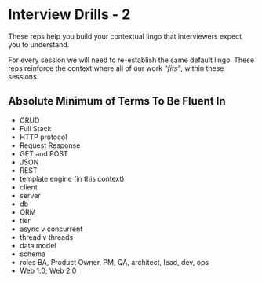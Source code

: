 # Interview Drills - 2

These reps help you build your contextual lingo that interviewers expect you to understand.

For every session we will need to re-establish the same default lingo. These reps reinforce the context where all of our work _"fits"_, within these sessions.

## Absolute Minimum of Terms To Be Fluent In

- CRUD
- Full Stack
- HTTP protocol
- Request Response
- GET and POST
- JSON
- REST
- template engine (in this context)
- client
- server
- db
- ORM
- tier
- async v concurrent
- thread v threads
- data model
- schema
- roles BA, Product Owner, PM, QA, architect, lead, dev, ops
- Web 1.0; Web 2.0